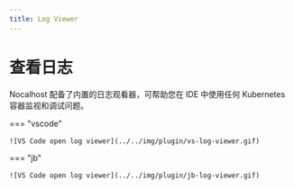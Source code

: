 ```yaml
---
title: Log Viewer
---
```


# 查看日志

Nocalhost 配备了内置的日志观看器，可帮助您在 IDE 中使用任何 Kubernetes 容器监视和调试问题。

=== "vscode"

    ![VS Code open log viewer](../../img/plugin/vs-log-viewer.gif)

=== "jb"

    ![VS Code open log viewer](../../img/plugin/jb-log-viewer.gif)
